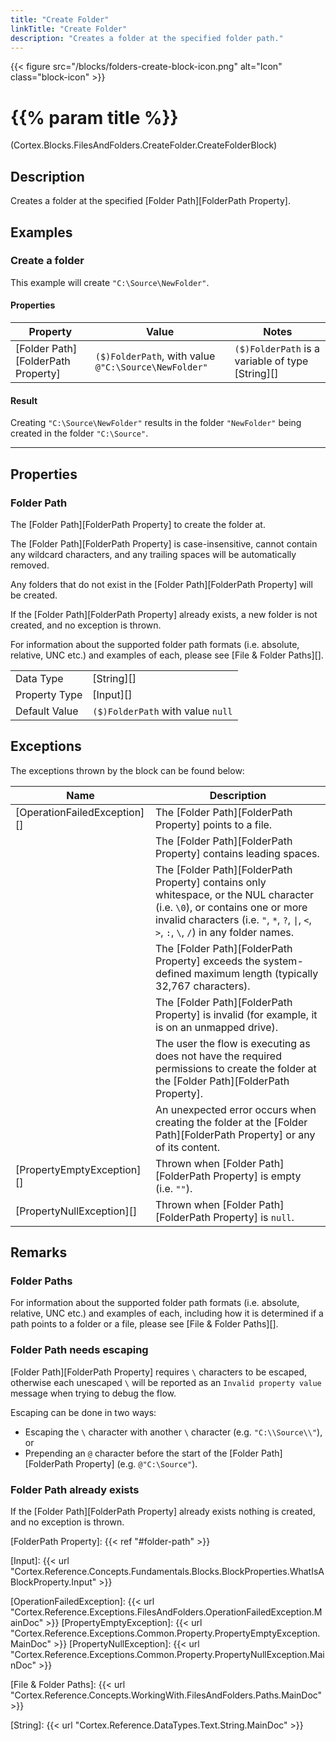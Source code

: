 ```yaml
---
title: "Create Folder"
linkTitle: "Create Folder"
description: "Creates a folder at the specified folder path."
---
```


{{< figure src="/blocks/folders-create-block-icon.png" alt="Icon" class="block-icon" >}}

# {{% param title %}}

<p class="namespace">(Cortex.Blocks.FilesAndFolders.CreateFolder.CreateFolderBlock)</p>

## Description

Creates a folder at the specified [Folder Path][FolderPath Property].

## Examples

### Create a folder

This example will create `"C:\Source\NewFolder"`.

#### Properties

| Property           | Value                     | Notes                                    |
|--------------------|---------------------------|------------------------------------------|
| [Folder Path][FolderPath Property] | `($)FolderPath`, with value `@"C:\Source\NewFolder"` | `($)FolderPath` is a variable of type [String][] |

#### Result

Creating `"C:\Source\NewFolder"` results in the folder `"NewFolder"` being created in the folder `"C:\Source"`.

***

## Properties

### Folder Path

The [Folder Path][FolderPath Property] to create the folder at.

The [Folder Path][FolderPath Property] is case-insensitive, cannot contain any wildcard characters, and any trailing spaces will be automatically removed.

Any folders that do not exist in the [Folder Path][FolderPath Property] will be created.

If the [Folder Path][FolderPath Property] already exists, a new folder is not created, and no exception is thrown.

For information about the supported folder path formats (i.e. absolute, relative, UNC etc.) and examples of each, please see [File & Folder Paths][].

| | |
|--------------------|---------------------------|
| Data Type | [String][] |
| Property Type | [Input][] |
| Default Value | `($)FolderPath` with value `null` |

## Exceptions

The exceptions thrown by the block can be found below:

| Name     | Description |
|----------|----------|
| [OperationFailedException][] | The [Folder Path][FolderPath Property] points to a file. |
|                              | The [Folder Path][FolderPath Property] contains leading spaces. |
|                              | The [Folder Path][FolderPath Property] contains only whitespace, or the NUL character (i.e. `\0`), or contains one or more invalid characters (i.e. `"`, `*`, `?`, `\|`, `<`, `>`, `:`, `\`, `/`) in any folder names. |
|                              | The [Folder Path][FolderPath Property] exceeds the system-defined maximum length (typically 32,767 characters). |
|                              | The [Folder Path][FolderPath Property] is invalid (for example, it is on an unmapped drive). |
|                              | The user the flow is executing as does not have the required permissions to create the folder at the [Folder Path][FolderPath Property]. |
|                              | An unexpected error occurs when creating the folder at the [Folder Path][FolderPath Property] or any of its content. |
| [PropertyEmptyException][]   | Thrown when [Folder Path][FolderPath Property] is empty (i.e. `""`). |
| [PropertyNullException][]    | Thrown when [Folder Path][FolderPath Property] is `null`. |

## Remarks

### Folder Paths

For information about the supported folder path formats (i.e. absolute, relative, UNC etc.) and examples of each, including how it is determined if a path points to a folder or a file, please see [File & Folder Paths][].

### Folder Path needs escaping

[Folder Path][FolderPath Property] requires `\` characters to be escaped, otherwise each unescaped `\` will be reported as an `Invalid property value` message when trying to debug the flow.

Escaping can be done in two ways:

* Escaping the `\` character with another `\` character (e.g. `"C:\\Source\\"`), or
* Prepending an `@` character before the start of the [Folder Path][FolderPath Property] (e.g. `@"C:\Source"`).

### Folder Path already exists

If the [Folder Path][FolderPath Property] already exists nothing is created, and no exception is thrown.

[FolderPath Property]: {{< ref "#folder-path" >}}

[Input]: {{< url "Cortex.Reference.Concepts.Fundamentals.Blocks.BlockProperties.WhatIsABlockProperty.Input" >}}

[OperationFailedException]: {{< url "Cortex.Reference.Exceptions.FilesAndFolders.OperationFailedException.MainDoc" >}}
[PropertyEmptyException]: {{< url "Cortex.Reference.Exceptions.Common.Property.PropertyEmptyException.MainDoc" >}}
[PropertyNullException]: {{< url "Cortex.Reference.Exceptions.Common.Property.PropertyNullException.MainDoc" >}}

[File & Folder Paths]: {{< url "Cortex.Reference.Concepts.WorkingWith.FilesAndFolders.Paths.MainDoc" >}}

[String]: {{< url "Cortex.Reference.DataTypes.Text.String.MainDoc" >}}
